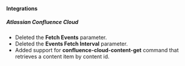 
#### Integrations

##### Atlassian Confluence Cloud

- Deleted the **Fetch Events** parameter.
- Deleted the **Events Fetch Interval** parameter.
- Added support for **confluence-cloud-content-get** command that retrieves a content item by content id.
